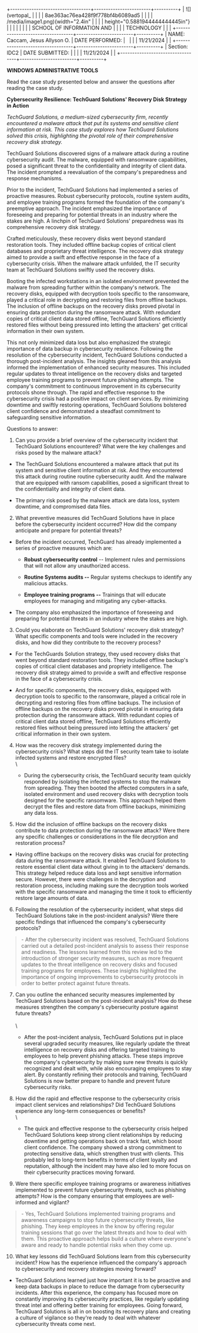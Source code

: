 +----------------------------------+------------------------+----------+
| ![](vertopal_                    |                        |          |
| 8ae363ac76ea428f9f778bf4b6089ad5 |                        |          |
| /media/image1.png){width="2.4in" |                        |          |
| height="0.5881944444444445in"}   |                        |          |
|                                  |                        |          |
| SCHOOL OF INFORMATION AND        |                        |          |
| TECHNOLOGY                       |                        |          |
+----------------------------------+------------------------+----------+
| NAME: Caccam, Jesus Allyson O.   | DATE PERFORMED:        |          |
|                                  | 11/21/2024             |          |
+----------------------------------+------------------------+----------+
| Section: IDC2                    | DATE SUBMITTED:        |          |
|                                  | 11/21/2024             |          |
+----------------------------------+------------------------+----------+

**WINDOWS ADMINISTRATIVE TOOLS**

Read the case study presented below and answer the questions after
reading the case study.

**Cybersecurity Resilience: TechGuard Solutions\' Recovery Disk Strategy
in Action**

*TechGuard Solutions, a medium-sized cybersecurity firm, recently
encountered a malware attack that put its systems and sensitive client
information at risk. This case study explores how TechGuard Solutions
solved this crisis, highlighting the pivotal role of their comprehensive
recovery disk strategy.*

TechGuard Solutions discovered signs of a malware attack during a
routine cybersecurity audit. The malware, equipped with ransomware
capabilities, posed a significant threat to the confidentiality and
integrity of client data. The incident prompted a reevaluation of the
company\'s preparedness and response mechanisms.

Prior to the incident, TechGuard Solutions had implemented a series of
proactive measures. Robust cybersecurity protocols, routine system
audits, and employee training programs formed the foundation of the
company\'s preemptive approach. The incident emphasized the importance
of foreseeing and preparing for potential threats in an industry where
the stakes are high. A linchpin of TechGuard Solutions\' preparedness
was its comprehensive recovery disk strategy.

Crafted meticulously, these recovery disks went beyond standard
restoration tools. They included offline backup copies of critical
client databases and proprietary threat intelligence. The recovery disk
strategy aimed to provide a swift and effective response in the face of
a cybersecurity crisis. When the malware attack unfolded, the IT
security team at TechGuard Solutions swiftly used the recovery disks.

Booting the infected workstations in an isolated environment prevented
the malware from spreading further within the company\'s network. The
recovery disks, equipped with decryption tools specific to the
ransomware, played a critical role in decrypting and restoring files
from offline backups. The inclusion of offline backups on the recovery
disks proved pivotal in ensuring data protection during the ransomware
attack. With redundant copies of critical client data stored offline,
TechGuard Solutions efficiently restored files without being pressured
into letting the attackers\' get critical information in their own
system.

This not only minimized data loss but also emphasized the strategic
importance of data backup in cybersecurity resilience. Following the
resolution of the cybersecurity incident, TechGuard Solutions conducted
a thorough post-incident analysis. The insights gleaned from this
analysis informed the implementation of enhanced security measures. This
included regular updates to threat intelligence on the recovery disks
and targeted employee training programs to prevent future phishing
attempts. The company\'s commitment to continuous improvement in its
cybersecurity protocols shone through. The rapid and effective response
to the cybersecurity crisis had a positive impact on client services. By
minimizing downtime and swiftly restoring operations, TechGuard
Solutions bolstered client confidence and demonstrated a steadfast
commitment to safeguarding sensitive information.

Questions to answer:

1.  Can you provide a brief overview of the cybersecurity incident that
    TechGuard Solutions encountered? What were the key challenges and
    risks posed by the malware attack?

-   The TechGuard Solutions encountered a malware attack that put its
    system and sensitive client information at risk. And they
    encountered this attack during routine routine cybersecurity audit.
    And the malware that are equipped with ransom capabilities, posed a
    significant threat to the confidentiality and integrity of client
    data.

-   The primary risk posed by the malware attack are data loss, system
    downtime, and compromised data files.

2.  What preventive measures did TechGuard Solutions have in place
    before the cybersecurity incident occurred? How did the company
    anticipate and prepare for potential threats?

-   Before the incident occurred, TechGuard has already implemented a
    series of proactive measures which are:

    -   **Robust cybersecurity control** -- Implement rules and
        permissions that will not allow any unauthorized access.

    -   **Routine Systems audits --** Regular systems checkups to
        identify any malicious attacks.

    -   **Employee training programs --** Trainings that will educate
        employees for managing and mitigating any cyber-attacks.

-   The company also emphasized the importance of foreseeing and
    preparing for potential threats in an industry where the stakes are
    high.

3.  Could you elaborate on TechGuard Solutions\' recovery disk strategy?
    What specific components and tools were included in the recovery
    disks, and how did they contribute to the recovery process?

-   For the TechGuards Solution strategy, they used recovery disks that
    went beyond standard restoration tools. They included offline
    backup's copies of critical client databases and propriety
    intelligence. The recovery disk strategy aimed to provide a swift
    and effective response in the face of a cybersecurity crisis.

-   And for specific components, the recovery disks, equipped with
    decryption tools to specific to the ransomware, played a critical
    role in decrypting and restoring files from offline backups. The
    inclusion of offline backups on the recovery disks proved pivotal in
    ensuring data protection during the ransomware attack. With
    redundant copies of critical client data stored offline, TechGuard
    Solutions efficiently restored files without being pressured into
    letting the attackers\' get critical information in their own
    system.

4.  How was the recovery disk strategy implemented during the
    cybersecurity crisis? What steps did the IT security team take to
    isolate infected systems and restore encrypted files?\
    \
    - During the cybersecurity crisis, the TechGuard security team
    quickly responded by isolating the infected systems to stop the
    malware from spreading. They then booted the affected computers in a
    safe, isolated environment and used recovery disks with decryption
    tools designed for the specific ransomware. This approach helped
    them decrypt the files and restore data from offline backups,
    minimizing any data loss.

5.  How did the inclusion of offline backups on the recovery disks
    contribute to data protection during the ransomware attack? Were
    there any specific challenges or considerations in the file
    decryption and restoration process?

-   Having offline backups on the recovery disks was crucial for
    protecting data during the ransomware attack. It enabled TechGuard
    Solutions to restore essential client data without giving in to the
    attackers\' demands. This strategy helped reduce data loss and kept
    sensitive information secure. However, there were challenges in the
    decryption and restoration process, including making sure the
    decryption tools worked with the specific ransomware and managing
    the time it took to efficiently restore large amounts of data.

6.  Following the resolution of the cybersecurity incident, what steps
    did TechGuard Solutions take in the post-incident analysis? Were
    there specific findings that influenced the company\'s cybersecurity
    protocols?

> \- After the cybersecurity incident was resolved, TechGuard Solutions
> carried out a detailed post-incident analysis to assess their response
> and readiness. The lessons learned from this review led to the
> introduction of stronger security measures, such as more frequent
> updates to the threat intelligence on recovery disks and focused
> training programs for employees. These insights highlighted the
> importance of ongoing improvements to cybersecurity protocols in order
> to better protect against future threats.

7.  Can you outline the enhanced security measures implemented by
    TechGuard Solutions based on the post-incident analysis? How do
    these measures strengthen the company\'s cybersecurity posture
    against future threats?\
    \
    \
    - After the post-incident analysis, TechGuard Solutions put in place
    several upgraded security measures, like regularly update the threat
    intelligence on recovery disks and offering targeted training to
    employees to help prevent phishing attacks. These steps improve the
    company's cybersecurity by making sure new threats is quickly
    recognized and dealt with, while also encouraging employees to stay
    alert. By constantly refining their protocols and training,
    TechGuard Solutions is now better prepare to handle and prevent
    future cybersecurity risks.

8.  How did the rapid and effective response to the cybersecurity crisis
    impact client services and relationships? Did TechGuard Solutions
    experience any long-term consequences or benefits?\
    \
    - The quick and effective response to the cybersecurity crisis
    helped TechGuard Solutions keep strong client relationships by
    reducing downtime and getting operations back on track fast, which
    boost client confidence. The company showed a strong commitment to
    protecting sensitive data, which strengthen trust with clients. This
    probably led to long-term benefits in terms of client loyalty and
    reputation, although the incident may have also led to more focus on
    their cybersecurity practices moving forward.

9.  Were there specific employee training programs or awareness
    initiatives implemented to prevent future cybersecurity threats,
    such as phishing attempts? How is the company ensuring that
    employees are well-informed and vigilant?

> \- Yes, TechGuard Solutions implemented training programs and
> awareness campaigns to stop future cybersecurity threats, like
> phishing. They keep employees in the know by offering regular training
> sessions that go over the latest threats and how to deal with them.
> This proactive approach helps build a culture where everyone's aware
> and ready to handle potential risks when they come up.

10. What key lessons did TechGuard Solutions learn from this
    cybersecurity incident? How has the experience influenced the
    company\'s approach to cybersecurity and recovery strategies moving
    forward?

-   TechGuard Solutions learned just how important it is to be proactive
    and keep data backups in place to reduce the damage from
    cybersecurity incidents. After this experience, the company has
    focused more on constantly improving its cybersecurity practices,
    like regularly updating threat intel and offering better training
    for employees. Going forward, TechGuard Solutions is all in on
    boosting its recovery plans and creating a culture of vigilance so
    they're ready to deal with whatever cybersecurity threats come next.
